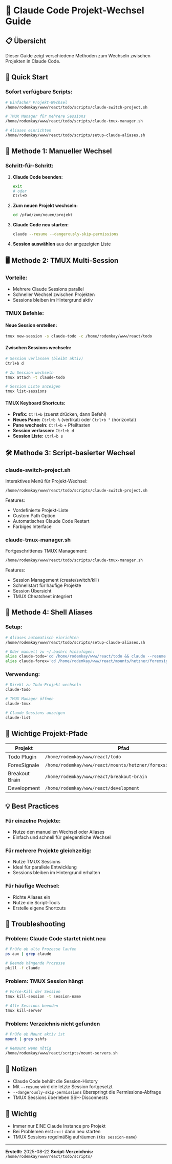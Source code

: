 # 🔄 Claude Code Projekt-Wechsel Guide

## 📋 Übersicht
Dieser Guide zeigt verschiedene Methoden zum Wechseln zwischen Projekten in Claude Code.

## 🚀 Quick Start

### Sofort verfügbare Scripts:
```bash
# Einfacher Projekt-Wechsel
/home/rodemkay/www/react/todo/scripts/claude-switch-project.sh

# TMUX Manager für mehrere Sessions
/home/rodemkay/www/react/todo/scripts/claude-tmux-manager.sh

# Aliases einrichten
/home/rodemkay/www/react/todo/scripts/setup-claude-aliases.sh
```

## 📂 Methode 1: Manueller Wechsel

### Schritt-für-Schritt:
1. **Claude Code beenden:**
   ```bash
   exit
   # oder
   Ctrl+D
   ```

2. **Zum neuen Projekt wechseln:**
   ```bash
   cd /pfad/zum/neuen/projekt
   ```

3. **Claude Code neu starten:**
   ```bash
   claude --resume --dangerously-skip-permissions
   ```

4. **Session auswählen** aus der angezeigten Liste

## 🖥️ Methode 2: TMUX Multi-Session

### Vorteile:
- Mehrere Claude Sessions parallel
- Schneller Wechsel zwischen Projekten
- Sessions bleiben im Hintergrund aktiv

### TMUX Befehle:

#### Neue Session erstellen:
```bash
tmux new-session -s claude-todo -c /home/rodemkay/www/react/todo
```

#### Zwischen Sessions wechseln:
```bash
# Session verlassen (bleibt aktiv)
Ctrl+b d

# Zu Session wechseln
tmux attach -t claude-todo

# Session Liste anzeigen
tmux list-sessions
```

#### TMUX Keyboard Shortcuts:
- **Prefix:** `Ctrl+b` (zuerst drücken, dann Befehl)
- **Neues Pane:** `Ctrl+b %` (vertikal) oder `Ctrl+b "` (horizontal)
- **Pane wechseln:** `Ctrl+b` + Pfeiltasten
- **Session verlassen:** `Ctrl+b d`
- **Session Liste:** `Ctrl+b s`

## 🛠️ Methode 3: Script-basierter Wechsel

### claude-switch-project.sh
Interaktives Menü für Projekt-Wechsel:
```bash
/home/rodemkay/www/react/todo/scripts/claude-switch-project.sh
```

Features:
- Vordefinierte Projekt-Liste
- Custom Path Option
- Automatisches Claude Code Restart
- Farbiges Interface

### claude-tmux-manager.sh
Fortgeschrittenes TMUX Management:
```bash
/home/rodemkay/www/react/todo/scripts/claude-tmux-manager.sh
```

Features:
- Session Management (create/switch/kill)
- Schnellstart für häufige Projekte
- Session Übersicht
- TMUX Cheatsheet integriert

## 🎯 Methode 4: Shell Aliases

### Setup:
```bash
# Aliases automatisch einrichten
/home/rodemkay/www/react/todo/scripts/setup-claude-aliases.sh

# Oder manuell zu ~/.bashrc hinzufügen:
alias claude-todo='cd /home/rodemkay/www/react/todo && claude --resume --dangerously-skip-permissions'
alias claude-forex='cd /home/rodemkay/www/react/mounts/hetzner/forexsignale/staging && claude --resume --dangerously-skip-permissions'
```

### Verwendung:
```bash
# Direkt zu Todo-Projekt wechseln
claude-todo

# TMUX Manager öffnen
claude-tmux

# Claude Sessions anzeigen
claude-list
```

## 📍 Wichtige Projekt-Pfade

| Projekt | Pfad |
|---------|------|
| Todo Plugin | `/home/rodemkay/www/react/todo` |
| ForexSignale | `/home/rodemkay/www/react/mounts/hetzner/forexsignale/staging` |
| Breakout Brain | `/home/rodemkay/www/react/breakout-brain` |
| Development | `/home/rodemkay/www/react/development` |

## 💡 Best Practices

### Für einzelne Projekte:
- Nutze den manuellen Wechsel oder Aliases
- Einfach und schnell für gelegentliche Wechsel

### Für mehrere Projekte gleichzeitig:
- Nutze TMUX Sessions
- Ideal für parallele Entwicklung
- Sessions bleiben im Hintergrund erhalten

### Für häufige Wechsel:
- Richte Aliases ein
- Nutze die Script-Tools
- Erstelle eigene Shortcuts

## 🔧 Troubleshooting

### Problem: Claude Code startet nicht neu
```bash
# Prüfe ob alte Prozesse laufen
ps aux | grep claude

# Beende hängende Prozesse
pkill -f claude
```

### Problem: TMUX Session hängt
```bash
# Force-Kill der Session
tmux kill-session -t session-name

# Alle Sessions beenden
tmux kill-server
```

### Problem: Verzeichnis nicht gefunden
```bash
# Prüfe ob Mount aktiv ist
mount | grep sshfs

# Remount wenn nötig
/home/rodemkay/www/react/scripts/mount-servers.sh
```

## 📝 Notizen

- Claude Code behält die Session-History
- Mit `--resume` wird die letzte Session fortgesetzt
- `--dangerously-skip-permissions` überspringt die Permissions-Abfrage
- TMUX Sessions überleben SSH-Disconnects

## 🚨 Wichtig

- Immer nur EINE Claude Instance pro Projekt
- Bei Problemen erst `exit` dann neu starten
- TMUX Sessions regelmäßig aufräumen (`tks session-name`)

---

**Erstellt:** 2025-08-22
**Script-Verzeichnis:** `/home/rodemkay/www/react/todo/scripts/`